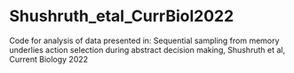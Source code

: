 # Shushruth_etal_CurrBiol2022
Code for analysis of data presented in: Sequential sampling from memory underlies action selection during abstract decision making, Shushruth et al, Current Biology 2022
